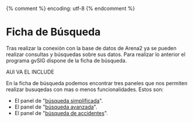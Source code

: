 {% comment %} encoding: utf-8 {% endcomment %}

# Ficha de Búsqueda

Tras realizar la conexión con la base de datos de Arena2 ya se pueden realizar 
consultas y búsquedas sobre sus datos. Para realizar lo anterior el programa gvSIG 
dispone de la ficha de búsqueda.

AUI VA EL INCLUDE

En la ficha de búsqueda podemos encontrar tres paneles que nos permiten realizar
busuqedas con mas o menos funcionalidades. Estos son:

* El panel de "[búsqueda simplificada](../../../../herramientas/ficha_de_busqueda/simplificada.md)".
* El panel de "[búsqueda avanzada](../../../../herramientas/ficha_de_busqueda/avanzada.md)".
* El panel de "[búsqueda de accidentes](ficha_accidentes.md)".



